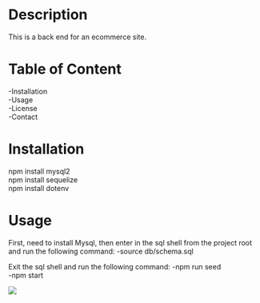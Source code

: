# Description 
This is a back end for an ecommerce site.
# Table of Content
-Installation <br/>
-Usage <br/>
-License<br/>
-Contact<br/>
# Installation
npm install mysql2<br/>
npm install sequelize<br/>
npm install dotenv<br/>
# Usage
First, need to install Mysql, then enter in the sql shell from the project root and run the following command:
-source db/schema.sql

Exit the sql shell and run the following command:
-npm run seed<br/>
-npm start<br/>


[![](https://res.cloudinary.com/marcomontalbano/image/upload/v1646705316/video_to_markdown/images/google-drive--1hrifcJe_dzkbVPJ8kYcdkgew74EK55gO-c05b58ac6eb4c4700831b2b3070cd403.jpg)](https://drive.google.com/file/d/1hrifcJe_dzkbVPJ8kYcdkgew74EK55gO/view "")
